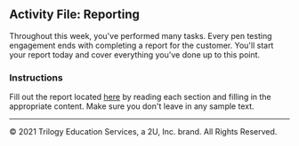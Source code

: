 ## Activity File: Reporting

Throughout this week, you've performed many tasks. Every pen testing engagement ends with completing a report for the customer. You'll start your report today and cover everything you've done up to this point.

### Instructions

Fill out the report located [here](hhttps://docs.google.com/document/d/1wDIaTVbfBMQyhqnYpsTeAEPFpNj3eTDTnXDg1l8D1x0/edit#) by reading each section and filling in the appropriate content. Make sure you don't leave in any sample text.

---
© 2021 Trilogy Education Services, a 2U, Inc. brand. All Rights Reserved.



